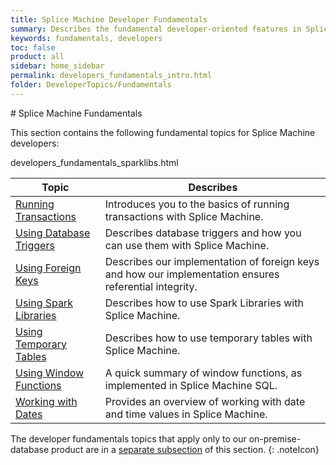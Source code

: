 ```yaml
---
title: Splice Machine Developer Fundamentals
summary: Describes the fundamental developer-oriented features in Splice Machine
keywords: fundamentals, developers
toc: false
product: all
sidebar: home_sidebar
permalink: developers_fundamentals_intro.html
folder: DeveloperTopics/Fundamentals
---
```

<section>
<div class="TopicContent" data-swiftype-index="true" markdown="1">
# Splice Machine Fundamentals

This section contains the following fundamental topics for Splice
Machine developers:

<table summary="Table of descriptions of and links to the topics in this chapter">
    <col />
    <col />
    <thead>
        <tr>
            <th>Topic</th>
            <th>Describes</th>
        </tr>
    </thead>
    <tbody>
        <tr>
            <td><a href="developers_fundamentals_transactions.html">Running Transactions</a>
            </td>
            <td>Introduces you to the basics of running transactions with Splice Machine.</td>
        </tr>
        <tr>
            <td><a href="developers_fundamentals_triggers.html">Using Database Triggers</a>
            </td>
            <td>Describes database triggers and how you can use them with Splice Machine.</td>
        </tr>
        <tr>
            <td><a href="developers_fundamentals_foreignkeys.html">Using Foreign Keys</a>
            </td>
            <td>Describes our implementation of foreign keys and how our implementation ensures referential integrity.</td>
        </tr>
developers_fundamentals_sparklibs.html
        <tr>
            <td><a href="developers_fundamentals_sparklibs.html">Using Spark Libraries</a>
            </td>
            <td>Describes how to use Spark Libraries with Splice Machine.</td>
        </tr>
        <tr>
            <td><a href="developers_fundamentals_temptables.html">Using Temporary Tables</a>
            </td>
            <td>Describes how to use temporary tables with Splice Machine.</td>
        </tr>
        <tr>
            <td><a href="developers_fundamentals_windowfcns.html">Using Window Functions</a>
            </td>
            <td>A quick summary of window functions, as implemented in Splice Machine SQL.</td>
        </tr>
        <tr>
            <td><a href="developers_fundamentals_dates.html">Working with Dates</a>
            </td>
            <td>Provides an overview of working with date and time values in Splice Machine.</td>
        </tr>
    </tbody>
</table>

The developer fundamentals topics that apply only to our on-premise-database product are in a [separate subsection](developers_onpremonly_intro.html) of this section.
{: .noteIcon}

</div>
</section>
